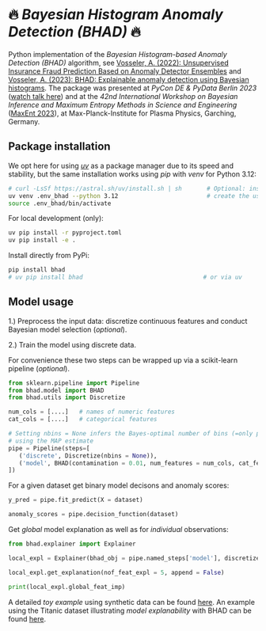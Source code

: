 # 🔥 *Bayesian Histogram Anomaly Detection (BHAD)* 🔥

Python implementation of the *Bayesian Histogram-based Anomaly Detection (BHAD)* algorithm, see [Vosseler, A. (2022): Unsupervised Insurance Fraud Prediction Based on Anomaly Detector Ensembles](https://www.researchgate.net/publication/361463552_Unsupervised_Insurance_Fraud_Prediction_Based_on_Anomaly_Detector_Ensembles) and [Vosseler, A. (2023): BHAD: Explainable anomaly detection using Bayesian histograms](https://www.researchgate.net/publication/364265660_BHAD_Explainable_anomaly_detection_using_Bayesian_histograms). The package was presented at *PyCon DE & PyData Berlin 2023* ([watch talk here](https://www.youtube.com/watch?v=_8zfgPTD-d8&list=PLGVZCDnMOq0peDguAzds7kVmBr8avp46K&index=8)) and at the *42nd International Workshop on Bayesian Inference and Maximum Entropy Methods in Science and Engineering* ([MaxEnt 2023](https://www.mdpi.com/2673-9984/9/1/1)), at Max-Planck-Institute for Plasma Physics, Garching, Germany. 

## Package installation

We opt here for using [*uv*](https://github.com/astral-sh/uv) as a package manager due to its speed and stability, but the same installation works using *pip* with *venv* for Python 3.12: 
```bash
# curl -LsSf https://astral.sh/uv/install.sh | sh       # Optional: install uv for the first time
uv venv .env_bhad --python 3.12                         # create the usual virtual environment
source .env_bhad/bin/activate
```

For local development (only):
```bash
uv pip install -r pyproject.toml  
uv pip install -e .
```

Install directly from PyPi:
```bash
pip install bhad                                       
# uv pip install bhad                                  # or via uv
```


## Model usage

1.) Preprocess the input data: discretize continuous features and conduct Bayesian model selection (*optional*).

2.) Train the model using discrete data.

For convenience these two steps can be wrapped up via a scikit-learn pipeline (*optional*). 

```python
from sklearn.pipeline import Pipeline
from bhad.model import BHAD
from bhad.utils import Discretize

num_cols = [....]   # names of numeric features
cat_cols = [....]   # categorical features

# Setting nbins = None infers the Bayes-optimal number of bins (=only parameter)
# using the MAP estimate
pipe = Pipeline(steps=[
   ('discrete', Discretize(nbins = None)),   
   ('model', BHAD(contamination = 0.01, num_features = num_cols, cat_features = cat_cols))
])
```

For a given dataset get binary model decisons and anomaly scores:

```python
y_pred = pipe.fit_predict(X = dataset)        

anomaly_scores = pipe.decision_function(dataset)
```

Get *global* model explanation as well as for *individual* observations:

```python
from bhad.explainer import Explainer

local_expl = Explainer(bhad_obj = pipe.named_steps['model'], discretize_obj = pipe.named_steps['discrete']).fit()

local_expl.get_explanation(nof_feat_expl = 5, append = False)          # individual explanations

print(local_expl.global_feat_imp)                                      # global explanation
```

A detailed *toy example* using synthetic data can be found [here](https://github.com/AVoss84/bhad/blob/main/src/notebooks/Toy_Example.ipynb). An example using the Titanic dataset illustrating *model explanability* with BHAD can be found [here](https://github.com/AVoss84/bhad/blob/main/src/notebooks/Titanic_Example.ipynb).
